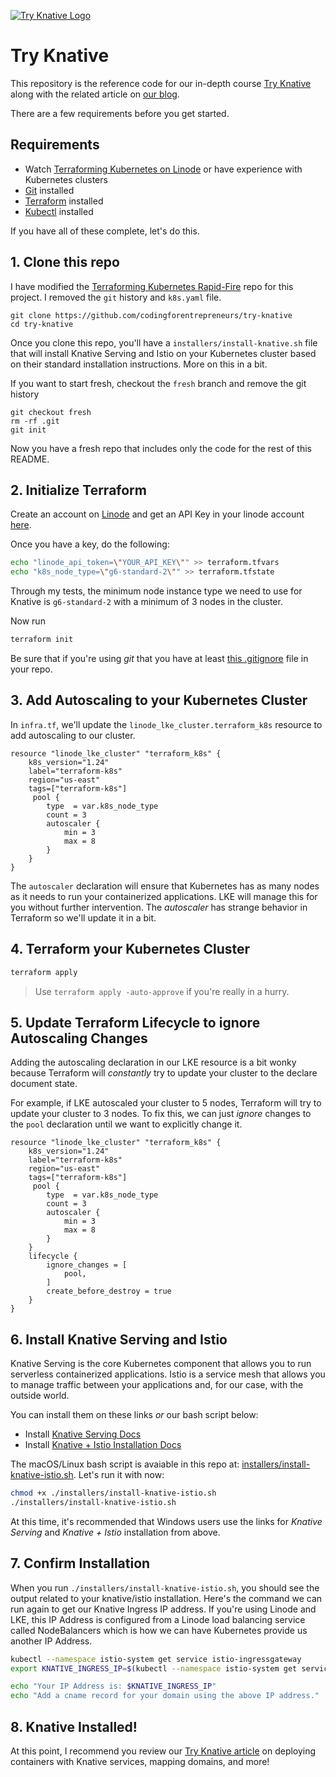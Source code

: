 [![Try Knative Logo](https://static.codingforentrepreneurs.com/media/courses/knative-serverless-kubernetes/df87329c-3d26-4358-b913-5ed037dabd8b.jpg)](https://www.codingforentrepreneurs.com/courses/try-knative/)

# Try Knative
This repository is the reference code for our in-depth course [Try Knative](https://www.codingforentrepreneurs.com/courses/try-knative/) along with the related article on [our blog](https://www.codingforentrepreneurs.com/blog/try-knative-on-lke).

There are a few requirements before you get started.

## Requirements
- Watch [Terraforming Kubernetes on Linode](https://www.codingforentrepreneurs.com/courses/terraforming-kubernetes-on-linode/) or have experience with Kubernetes clusters
- [Git](https://git-scm.com/downloads) installed
- [Terraform](https://developer.hashicorp.com/terraform/downloads) installed
- [Kubectl](https://kubernetes.io/docs/tasks/tools/) installed

If you have all of these complete, let's do this.

## 1. Clone this repo
I have modified the [Terraforming Kubernetes Rapid-Fire](https://github.com/codingforentrepreneurs/terraforming-kubernetes-rapid) repo for this project. I removed the `git` history and `k8s.yaml` file.

```
git clone https://github.com/codingforentrepreneurs/try-knative
cd try-knative
```
Once you clone this repo, you'll have a `installers/install-knative.sh` file that will install Knative Serving and Istio on your Kubernetes cluster based on their standard installation instructions. More on this in a bit.

If you want to start fresh, checkout the `fresh` branch and remove the git history

```
git checkout fresh
rm -rf .git
git init
```
Now you have a fresh repo that includes only the code for the rest of this README.

## 2. Initialize Terraform
Create an account on [Linode](https://www.linode.com/cfe) and get an API Key in your linode account [here](https://cloud.linode.com/profile/tokens).

Once you have a key, do the following:

```bash
echo "linode_api_token=\"YOUR_API_KEY\"" >> terraform.tfvars
echo "k8s_node_type=\"g6-standard-2\"" >> terraform.tfstate
```

Through my tests, the minimum node instance type we need to use for Knative is `g6-standard-2` with a minimum of 3 nodes in the cluster.

Now run
```bash
terraform init
```
Be sure that if you're using _git_ that you have at least [this .gitignore](./blob/main/.gitignore) file in your repo.


## 3. Add Autoscaling to your Kubernetes Cluster

In `infra.tf`, we'll update the `linode_lke_cluster.terraform_k8s` resource to add autoscaling to our cluster.

```hcl
resource "linode_lke_cluster" "terraform_k8s" {
    k8s_version="1.24"
    label="terraform-k8s"
    region="us-east"
    tags=["terraform-k8s"]
     pool {
        type  = var.k8s_node_type
        count = 3
        autoscaler {
            min = 3
            max = 8
        }
    }
}
```

The `autoscaler` declaration will ensure that Kubernetes has as many nodes as it needs to run your containerized applications. LKE will manage this for you without further intervention. The _autoscaler_ has strange behavior in Terraform so we'll update it in a bit.


## 4. Terraform your Kubernetes Cluster

```bash
terraform apply
```
> Use `terraform apply -auto-approve` if you're really in a hurry.


## 5. Update Terraform Lifecycle to ignore Autoscaling Changes

Adding the autoscaling declaration in our LKE resource is a bit wonky because Terraform  will _constantly_ try to update your cluster to the declare document state.

For example, if LKE autoscaled your cluster to 5 nodes, Terraform will try to update your cluster to 3 nodes. To fix this, we can just _ignore_ changes to the `pool` declaration until we want to explicitly change it.

```hcl
resource "linode_lke_cluster" "terraform_k8s" {
    k8s_version="1.24"
    label="terraform-k8s"
    region="us-east"
    tags=["terraform-k8s"]
     pool {
        type  = var.k8s_node_type
        count = 3
        autoscaler {
            min = 3
            max = 8
        }
    }
    lifecycle {
        ignore_changes = [
            pool,
        ]
        create_before_destroy = true
    }
}
```


## 6. Install Knative Serving and Istio

Knative Serving is the core Kubernetes component that allows you to run serverless containerized applications. Istio is a service mesh that allows you to manage traffic between your applications and, for our case, with the outside world.

You can install them on these links _or_ our bash script below:

- Install [Knative Serving Docs](https://knative.dev/docs/install/yaml-install/serving/install-serving-with-yaml/#install-the-knative-serving-component)
- Install [Knative + Istio Installation Docs](https://knative.dev/docs/install/yaml-install/serving/install-serving-with-yaml/#install-a-networking-layer)


The macOS/Linux bash script is avaiable in this repo at: [installers/install-knative-istio.sh](./blob/main/installers/install-knative-istio.sh). Let's run it with now:

```bash
chmod +x ./installers/install-knative-istio.sh
./installers/install-knative-istio.sh
```

At this time, it's recommended that Windows users use the links for _Knative Serving_ and _Knative + Istio_ installation from above.


## 7. Confirm Installation

When you run `./installers/install-knative-istio.sh`, you should see the output related to your knative/istio installation. Here's the command we can run again to get our Knative Ingress IP address. If you're using Linode and LKE, this IP Address is configured from a Linode load balancing service called NodeBalancers which is how we can have Kubernetes provide us another IP Address.

```bash
kubectl --namespace istio-system get service istio-ingressgateway
export KNATIVE_INGRESS_IP=$(kubectl --namespace istio-system get service istio-ingressgateway -o jsonpath='{.status.loadBalancer.ingress[0].ip}')

echo "Your IP Address is: $KNATIVE_INGRESS_IP"
echo "Add a cname record for your domain using the above IP address."
```

## 8. Knative Installed!

At this point, I recommend you review our [Try Knative article](https://www.codingforentrepreneurs.com/blog/try-knative-on-lke) on deploying containers with Knative services, mapping domains, and more!